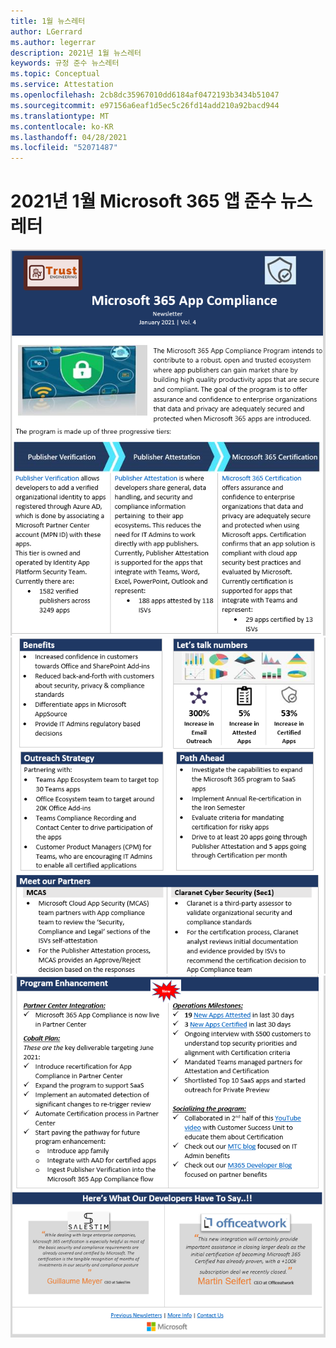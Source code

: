 ```yaml
---
title: 1월 뉴스레터
author: LGerrard
ms.author: legerrar
description: 2021년 1월 뉴스레터
keywords: 규정 준수 뉴스레터
ms.topic: Conceptual
ms.service: Attestation
ms.openlocfilehash: 2cb8dc35967010dd6184af0472193b3434b51047
ms.sourcegitcommit: e97156a6eaf1d5ec5c26fd14add210a92bacd944
ms.translationtype: MT
ms.contentlocale: ko-KR
ms.lasthandoff: 04/28/2021
ms.locfileid: "52071487"
---
```

# <a name="january-2021-microsoft-365-app-compliance-newsletter"></a>2021년 1월 Microsoft 365 앱 준수 뉴스레터

![Alt 텍스트 ](../media/Jan1.PNG)
 ![ Alt 텍스트 ](../media/Jan2.PNG)
 ![ Alt 텍스트](../media/Jan3.PNG)
